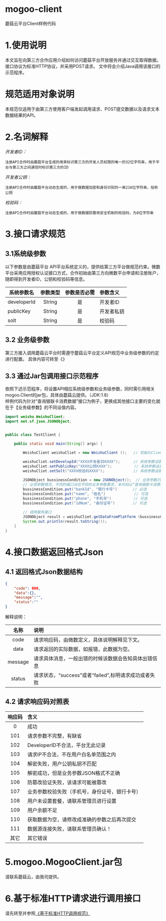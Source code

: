 # mogoo-client
蘑菇云平台Client样例代码
# 1.使用说明
本文旨在向第三方合作应用介绍如何访问蘑菇平台开放服务并通过交互取得数据。
接口协议为标准HTTP协议，并采用POST请求。
文中将会介绍Java调用该接口的示范程序。
# 规范适用对象说明
本规范仅适用于由第三方使用客户端发起调用请求、POST提交数据以及请求文本数据结果的API。


# 2.名词解释
*开发者ID：*
```
注册API合作时由蘑菇平台生成的用来标识第三方的开发人员权限的唯一的32位字符串，用于平台与第三方之间通信时标识第三方的ID
```

*开发者公钥：*
```
注册API合作时由蘑菇平台动态生成的，用于做数据加密和身份识别的一串216位字符串，俗称公钥
```

*校验码：*
```
注册API合作时由蘑菇平台动态生成的，用于做数据防篡改安全机制的校验码，为8位字符串
```


# 3.接口请求规范
## 3.1系统级参数
以下参数是由蘑菇平台 API平台系统定义的，提供给第三方平台做规范约束。微数平台采用应用授权认证接口方式，合作初始由第三方向微数平台申请和注册账户，随即得到开发者ID，公钥和校验码等信息。

| 系统参数名	      | 参数类型     | 参数是否必需    | 参数含义    |
| ------------- |:-------------:| :-----:| :------------ |
| developerId | String | 是 | 开发者ID |
| publicKey | String | 是 | 开发者私钥 |
| solt | String | 是 | 校验码 |

## 3.2 业务级参数
第三方接入调用蘑菇云平台时需遵守蘑菇云平台定义API规范中业务级参数的约定进行配置。
具体内容可转至《》

## 3.3 通过Jar包调用接口示范程序
依照下述示范程序，将设置API相应系统级参数和业务级参数，同时需引用相关mogoo.Client的jar包，具体由蘑菇云提供。（JDK:1.8）    
样例代码为针对“查询银联卡消费数据”接口为例子，更换成其他接口主要的变化就在于【业务级参数】的不同设值内容。
```java
import weishu.WeishuClient;
import net.sf.json.JSONObject;


public class TestClient {

	public static void main(String[] args) {

		WeishuClient weishuCliet = new WeishuClient ();   // 初始化Client对象

		weishuCliet.setDevelopId("XXXX开发者IDXXXX");      // 系统参数设置
		weishuCliet.setPublicKey("XXXX公钥XXXX");          // 系统参数设置
		weishuCliet.setSolt("XXXX校验码XXXX");             // 系统参数设置
				
		JSONObject bussinessCondition = new JSONObject();  // 业务参数JSON对象
		// 业务参数填充，不同的接口对应不同的业务参数要求，本代码以“查询银联卡消费数据”接口为例子
		bussinessCondition.put("bankId", "银行卡号")       // 必选
		bussinessCondition.put("name", "姓名")             // 可选
		bussinessCondition.put("phone", "手机号")          // 可选
		bussinessCondition.put("idNum", "身份证号")        // 可选
		
		// 调用服务接口
		JSONObject result = weishuCliet.getDataFromPlatform (bussinessCondition);
		System.out.println(result.toString());
	}
}	
```

# 4.接口数据返回格式Json
## 4.1	返回格式Json数据结构
```json
{	
    "code": 000,
    "data":{},
    "message":"",
    "status":""
}
```
解释说明：

| 名称| 说明|
| :-------------: |:-----------------------------------|
|code| 请求响应码，由微数定义，具体说明解释见下文。
|data| 请求返回的实际数据，如报错，此数据为空。
|message| 请求具体消息，一般出错的时候该数据会告知具体出错信息
|status| 请求状态，“success”或者“failed”,标明请求成功或者失败

## 4.2 请求响应码对照表
| 响应码 | 含义 |
| :-------------: |:-----------------------------------|
|0|	成功|
|101|	请求参数不完整，有缺省|
|102|	DeveloperID不合法，平台无此记录|
|103|	请求IP不合法，不在用户白名单范围之内|
|104|	解密失败，用户公钥私钥不匹配|
|105|	解密成功，但是业务参数JSON格式不正确|
|106|	防篡改验证失败，该请求可能被篡改|
|107|	业务参数校验失败（手机号，身份证号，银行卡号）|
|108|   用户未设置套餐，请联系管理员进行设置|
|109|	用户余额不足|
|110|	获取数据为空，请修改成准确的参数之后再次提交|
|111|	数据源连接失败，请联系管理员确认！|
|其它|   其它错误 |

# 5.mogoo.MogooClient.jar包
请联系蘑菇云，由我司提供。

# 6.基于标准HTTP请求进行调用接口
请先转至并参照[《基于标准HTTP调用规范》](https://github.com/mogoodata/mogoo_client/wiki/%E8%98%91%E8%8F%87%E4%BA%91%E5%B9%B3%E5%8F%B0%E6%8E%A5%E5%8F%A3%E4%BD%BF%E7%94%A8%E5%B8%AE%E5%8A%A9%E6%96%87%E6%A1%A3%EF%BC%88http%E7%89%88%EF%BC%89)
